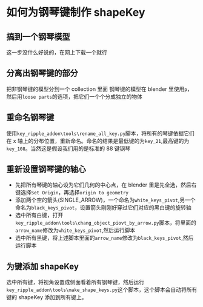 # 如何为钢琴键制作 shapeKey

## 搞到一个钢琴模型

这一步没什么好说的，在网上下载一个就行

## 分离出钢琴键的部分

把非钢琴键的模型分到一个 collection 里面
钢琴键的模型在 blender 里使用`p`，然后用`loose parts`的选项，把它们一个个分成独立的物体

## 重命名钢琴键

使用`key_ripple_addon\tools\rename_all_key.py`脚本，将所有的琴键依据它们在 x 轴上的分布位置，重新命名。命名的结果是最低键的为`key_21`,最高键的为`key_108`。当然这是假设我们用的是标准的 88 键钢琴

## 重新设置钢琴键的轴心

- 先把所有琴键的轴心设为它们几何的中心点，在 blender 里是先全选，然后右键选择`Set Origin`，再选择`origin to geometry`
- 添加两个空的箭头(SINGLE_ARROW)，一个命名为`white_keys_pivot`,另一个命名为`black_keys_pivot`，设置箭头刚刚好穿过它们对应的黑白键的旋转轴
- 选中所有白键，打开`key_ripple_addon\tools\chang_object_piovt_by_arrow.py`脚本，将里面的`arrow_name`修改为`white_keys_pivot`,然后运行脚本
- 选中所有黑键，将上述脚本里面的`arrow_name`修改为`black_keys_pivot`,然后运行脚本

## 为键添加 shapeKey

选中所有键，将视角设置成侧面看着所有钢琴键，然后运行`key_ripple_addon\tools\make_shape_keys.py`这个脚本，这个脚本会自动将所有键的 shapeKey 添加到所有键上。

